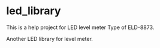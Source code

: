 led_library
===========

This is a help project for LED level meter Type of ELD-8873.

Another LED library for level meter.
